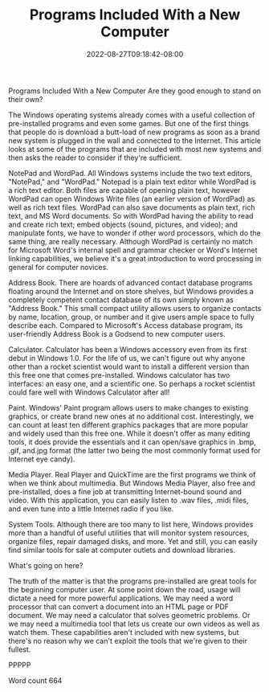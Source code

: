 ﻿---
title: "Programs Included With a New Computer"
date: 2022-08-27T09:18:42-08:00
description: "TXT Tips for Web Success"
featured_image: "/images/TXT.jpg"
tags: ["TXT"]
---

Programs Included With a New Computer
Are they good enough to stand on their own?

The Windows operating systems already comes with a useful collection of pre-installed programs and even some games. But one of the first things that people do is download a butt-load of new programs as soon as a brand new system is plugged in the wall and connected to the Internet. This article looks at some of the programs that are included with most new systems and then asks the reader to consider if they're sufficient.

NotePad and WordPad. All Windows systems include the two text editors, "NotePad," and "WordPad." Notepad is a plain text editor while WordPad is a rich text editor. Both files are capable of opening plain text, however WordPad can open Windows Write files (an earlier version of WordPad) as well as rich text files. WordPad can also save documents as plain text, rich text, and MS Word documents. So with WordPad having the ability to read and create rich text; embed objects (sound, pictures, and video); and manipulate fonts, we have to wonder if other word processors, which do the same thing, are really necessary. Although WordPad is certainly no match for Microsoft Word's internal spell and grammar checker or Word's Internet linking capabilities, we believe it's a great introduction to word processing in general for computer novices.

Address Book. There are hoards of advanced contact database programs floating around the Internet and on store shelves, but Windows provides a completely competent contact database of its own simply known as "Address Book." This small compact utility allows users to organize contacts by name, location, group, or number and it give users ample space to fully describe each. Compared to Microsoft's Access database program, its user-friendly Address Book is a Godsend to new computer users.

Calculator. Calculator has been a Windows accessory even from its first debut in Windows 1.0. For the life of us, we can't figure out why anyone other than a rocket scientist would want to install a different version than this free one that comes pre-installed. Windows calculator has two interfaces: an easy one, and a scientific one. So perhaps a rocket scientist could fare well with Windows Calculator after all!

Paint. Windows' Paint program allows users to make changes to existing graphics, or create brand new ones at no additional cost. Interestingly, we can count at least ten different graphics packages that are more popular and widely used than this free one. While it doesn't offer as many editing tools, it does provide the essentials and it can open/save graphics in .bmp, .gif, and.jpg format (the latter two being the most commonly format used for Internet eye candy).

Media Player. Real Player and QuickTime are the first programs we think of when we think about multimedia. But Windows Media Player, also free and pre-installed, does a fine job at transmitting Internet-bound sound and video. With this application, you can easily listen to .wav files, .midi files, and even tune into a little Internet radio if you like. 

System Tools. Although there are too many to list here, Windows provides more than a handful of useful utilities that will monitor system resources, organize files, repair damaged disks, and more. Yet and still, you can easily find similar tools for sale at computer outlets and download libraries. 

What's going on here? 

The truth of the matter is that the programs pre-installed are great tools for the beginning computer user. At some point down the road, usage will dictate a need for more powerful applications. We may need a word processor that can convert a document into an HTML page or PDF document. We may need a calculator that solves geometric problems. Or we may need a multimedia tool that lets us create our own videos as well as watch them. These capabilities aren't included with new systems, but there's no reason why we can't exploit the tools that we're given to their fullest.

PPPPP

Word count 664

